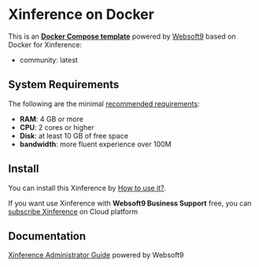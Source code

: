 # Xinference on Docker  

This is an **[Docker Compose template](https://github.com/Websoft9/docker-library)** powered by [Websoft9](https://www.websoft9.com) based on Docker for Xinference:


 - community:  latest


## System Requirements

The following are the minimal [recommended requirements](https://inference.readthedocs.io):

* **RAM**: 4 GB or more
* **CPU**: 2 cores or higher
* **Disk**: at least 10 GB of free space
* **bandwidth**: more fluent experience over 100M  

## Install

You can install this Xinference by [How to use it?](https://github.com/Websoft9/docker-library#how-to-use-it).   

If you want use Xinference with **Websoft9 Business Support** free, you can [subscribe Xinference](https://www.websoft9.com/apps) on Cloud platform

## Documentation

[Xinference Administrator Guide](https://support.websoft9.com/docs/xinference) powered by Websoft9